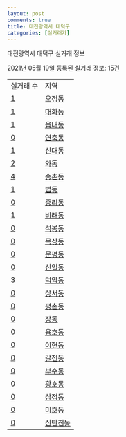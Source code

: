```yaml
---
layout: post
comments: true
title: 대전광역시 대덕구
categories: [실거래가]
---
```


대전광역시 대덕구 실거래 정보

2021년 05월 19일 등록된 실거래 정보: 15건


<table>
  <tr>
    <td>실거래 수</td>
    <td>지역</td>
  </tr>

  
  <tr>
    <td><a href="3023010100.html">1</a></td>
    <td><a href="3023010100.html">오정동</a></td>
  </tr>
    

  <tr>
    <td><a href="3023010200.html">1</a></td>
    <td><a href="3023010200.html">대화동</a></td>
  </tr>
    

  <tr>
    <td><a href="3023010300.html">1</a></td>
    <td><a href="3023010300.html">읍내동</a></td>
  </tr>
    

  <tr>
    <td><a href="3023010400.html">0</a></td>
    <td><a href="3023010400.html">연축동</a></td>
  </tr>
    

  <tr>
    <td><a href="3023010500.html">1</a></td>
    <td><a href="3023010500.html">신대동</a></td>
  </tr>
    

  <tr>
    <td><a href="3023010600.html">2</a></td>
    <td><a href="3023010600.html">와동</a></td>
  </tr>
    

  <tr>
    <td><a href="3023010700.html">4</a></td>
    <td><a href="3023010700.html">송촌동</a></td>
  </tr>
    

  <tr>
    <td><a href="3023010800.html">1</a></td>
    <td><a href="3023010800.html">법동</a></td>
  </tr>
    

  <tr>
    <td><a href="3023010900.html">0</a></td>
    <td><a href="3023010900.html">중리동</a></td>
  </tr>
    

  <tr>
    <td><a href="3023011000.html">1</a></td>
    <td><a href="3023011000.html">비래동</a></td>
  </tr>
    

  <tr>
    <td><a href="3023011100.html">0</a></td>
    <td><a href="3023011100.html">석봉동</a></td>
  </tr>
    

  <tr>
    <td><a href="3023011200.html">0</a></td>
    <td><a href="3023011200.html">목상동</a></td>
  </tr>
    

  <tr>
    <td><a href="3023011300.html">0</a></td>
    <td><a href="3023011300.html">문평동</a></td>
  </tr>
    

  <tr>
    <td><a href="3023011400.html">0</a></td>
    <td><a href="3023011400.html">신일동</a></td>
  </tr>
    

  <tr>
    <td><a href="3023011500.html">3</a></td>
    <td><a href="3023011500.html">덕암동</a></td>
  </tr>
    

  <tr>
    <td><a href="3023011600.html">0</a></td>
    <td><a href="3023011600.html">상서동</a></td>
  </tr>
    

  <tr>
    <td><a href="3023011700.html">0</a></td>
    <td><a href="3023011700.html">평촌동</a></td>
  </tr>
    

  <tr>
    <td><a href="3023011800.html">0</a></td>
    <td><a href="3023011800.html">장동</a></td>
  </tr>
    

  <tr>
    <td><a href="3023011900.html">0</a></td>
    <td><a href="3023011900.html">용호동</a></td>
  </tr>
    

  <tr>
    <td><a href="3023012000.html">0</a></td>
    <td><a href="3023012000.html">이현동</a></td>
  </tr>
    

  <tr>
    <td><a href="3023012100.html">0</a></td>
    <td><a href="3023012100.html">갈전동</a></td>
  </tr>
    

  <tr>
    <td><a href="3023012200.html">0</a></td>
    <td><a href="3023012200.html">부수동</a></td>
  </tr>
    

  <tr>
    <td><a href="3023012300.html">0</a></td>
    <td><a href="3023012300.html">황호동</a></td>
  </tr>
    

  <tr>
    <td><a href="3023012400.html">0</a></td>
    <td><a href="3023012400.html">삼정동</a></td>
  </tr>
    

  <tr>
    <td><a href="3023012500.html">0</a></td>
    <td><a href="3023012500.html">미호동</a></td>
  </tr>
    

  <tr>
    <td><a href="3023012600.html">0</a></td>
    <td><a href="3023012600.html">신탄진동</a></td>
  </tr>
    


</table>
    